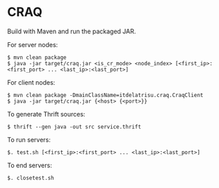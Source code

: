 # CRAQ

Build with Maven and run the packaged JAR.

For server nodes:
```
$ mvn clean package
$ java -jar target/craq.jar <is_cr_mode> <node_index> [<first_ip>:<first_port> ... <last_ip>:<last_port>]
```

For client nodes:
```
$ mvn clean package -DmainClassName=itdelatrisu.craq.CraqClient
$ java -jar target/craq.jar {<host> {<port>}}
```

To generate Thrift sources:
```
$ thrift --gen java -out src service.thrift
```

To run servers:
```
$. test.sh [<first_ip>:<first_port> ... <last_ip>:<last_port>]
```
To end servers:
```
$. closetest.sh
```
